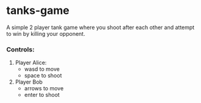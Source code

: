 # tanks-game
A simple 2 player tank game where you shoot after each other and attempt to win by killing your opponent.  

### Controls:
1. Player Alice:
   * wasd to move
   * space to shoot
2. Player Bob
   * arrows to move
   * enter to shoot

   
